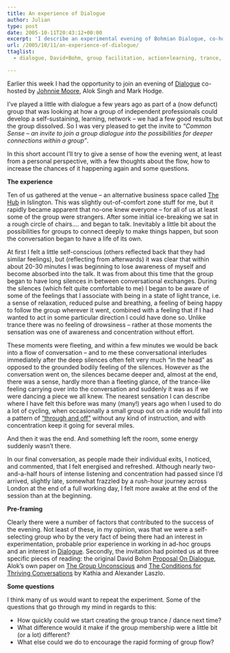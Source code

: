 ```yaml
---
title: An experience of Dialogue
author: Julian
type: post
date: 2005-10-11T20:43:12+00:00
excerpt: 'I describe an experimental evening of Bohmian Dialogue, co-hosted by <a href="https://www.johnniemoore.com/blog">Johnnie Moore</a>, Alok Singh and Mark Hodge.'
url: /2005/10/11/an-experience-of-dialogue/
ttaglist:
  - dialogue, David+Bohm, group facilitation, action+learning, trance, action+research, collective+intelligence

---
```

Earlier this week I had the opportunity to join an evening of [Dialogue][1] co-hosted by [Johnnie Moore][2], Alok Singh and Mark Hodge.

I&#8217;ve played a little with dialogue a few years ago as part of a (now defunct) group that was looking at how a group of independent professionals could develop a self-sustaining, learning, network &#8211; we had a few good results but the group dissolved. So I was very pleased to get the invite to <cite>&#8220;Common Sense &#8211; an invite to join a group dialogue into the possibilities for deeper connections within a group&#8221;</cite>.

In this short account I&#8217;ll try to give a sense of how the evening went, at least from a personal perspective, with a few thoughts about the flow, how to increase the chances of it happening again and some questions.

**The experience**

Ten of us gathered at the venue &#8211; an alternative business space called [The Hub][3] in Islington. This was slightly out-of-comfort zone stuff for me, but it rapidly became apparent that no-one knew everyone &#8211; for all of us at least some of the group were strangers. After some initial ice-breaking we sat in a rough circle of chairs&#8230;. and began to talk. Inevitably a little bit about the possibilities for groups to connect deeply to make things happen, but soon the conversation began to have a life of its own.

At first I felt a little self-conscious (others reflected back that they had similar feelings), but (reflecting from afterwards) it was clear that within about 20-30 minutes I was beginning to lose awareness of myself and become absorbed into the talk. It was from about this time that the group began to have long silences in between conversational exchanges. During the silences (which felt quite comfortable to me) I began to be aware of some of the feelings that I associate with being in a state of light trance, i.e. a sense of relaxation, reduced pulse and breathing, a feeling of being happy to follow the group wherever it went, combined with a feeling that if I had wanted to act in some particular direction I could have done so. Unlike trance there was no feeling of drowsiness &#8211; rather at those moments the sensation was one of awareness and concentration without effort. 

These moments were fleeting, and within a few minutes we would be back into a flow of conversation &#8211; and to me these conversational interludes immediately after the deep silences often felt very much &#8220;in the head&#8221; as opposed to the grounded bodily feeling of the silences. However as the conversation went on, the silences became deeper and, almost at the end, there was a sense, hardly more than a fleeting glance, of the trance-like feeling carrying over into the conversation and suddenly it was as if we were dancing a piece we all knew. The nearest sensation I can describe where I have felt this before was many (many!) years ago when I used to do a lot of cycling, when occasionally a small group out on a ride would fall into a pattern of [&#8220;through and off&#8221;][4] without any kind of instruction, and with concentration keep it going for several miles.

And then it was the end. And something left the room, some energy suddenly wasn&#8217;t there.

In our final conversation, as people made their individual exits, I noticed, and commented, that I felt energised and refreshed. Although nearly two-and-a-half hours of intense listening and concentration had passed since I&#8217;d arrived, slightly late, somewhat frazzled by a rush-hour journey across London at the end of a full working day, I felt more awake at the end of the session than at the beginning.

**Pre-framing**

Clearly there were a number of factors that contributed to the success of the evening. Not least of these, in my opinion, was that we were a self-selecting group who by the very fact of being there had an interest in experimentation, probable prior experience in working in ad-hoc groups and an interest in [Dialogue][5]. Secondly, the invitation had pointed us at three specific pieces of reading: the original David Bohm [Proposal On Dialogue][6], Alok&#8217;s own paper on [The Group Unconscious][7] and [The Conditions for Thriving Conversations][8] by Kathia and Alexander Laszlo.

**Some questions**

I think many of us would want to repeat the experiment. Some of the questions that go through my mind in regards to this:

  * How quickly could we start creating the group trance / dance next time?
  * What difference would it make if the group membership were a little bit (or a lot) different?
  * What else could we do to encourage the rapid forming of group flow?

 [1]: https://www.johnniemoore.com/blog/archives/001110.php
 [2]: https://www.johnniemoore.com/blog
 [3]: https://www.the-hub.net/
 [4]: https://purpleslurple.net/ps.php?theurl=https://www.haweracyclingclub.co.nz/cycling_jargon.htm#purp689
 [5]: https://www.amazon.co.uk/exec/obidos/redirect?tag=fivegocrazyinmid%26link_code=xm2%26camp=2025%26creative=165953%26path=https://www.amazon.co.uk/gp/redirect.html%253fASIN=0415149126%2526location=/o/ASIN/0415149126%25253FSubscriptionId=0EMV44A9A5YT1RVDGZ82
 [6]: https://www.infed.org/archives/e-texts/bohm_dialogue.htm
 [7]: https://www.johnniemoore.com/blog/archives/synthesis.pdf
 [8]: https://www.syntonyquest.org/elcTree/resourcesPDFs/ThrivingConversations.pdf